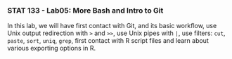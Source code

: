 ### STAT 133 - Lab05: More Bash and Intro to Git
In this lab, we will have first contact with Git, and its basic workflow, use Unix output redirection with ```>``` and ```>>```, use Unix pipes with ```|```, use filters: ```cut```, ```paste```, ```sort```, ```uniq```, ```grep```, first contact with R script files and learn about various exporting options in R.